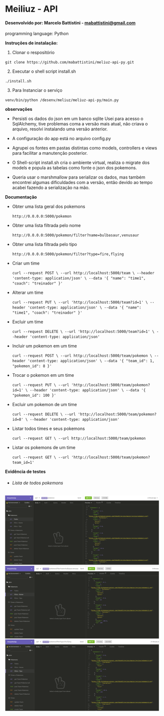 # Meiliuz - API

#### Desenvolvido por:  Marcelo Battistini - mabattistini@gmail.com

programming language: Python

**Instruções de instalação:**

1. Clonar o respositório

`git clone https://github.com/mabattistini/meliuz-api-py.git`

2. Executar o shell script install.sh

`./install.sh`

3. Para Instanciar o serviço

`venv/bin/python /desenv/meliuz/meliuz-api-py/main.py`

**observações**

- Persisti os dados do json em um banco sqlite
Usei para acesso o SqlAlchemy, tive problemas 
coma a versão mais atual, não criava o arquivo,
resolvi instalando uma versão anterior.

- A configuração do app está no arquivo config.py

- Agrupei os fontes em pastas distintas como models, controllers e views 
para facilitar a manutenção  posterior.

- O Shell-script install.sh cria o ambiente virtual, realiza o migrate dos models
e popula as tabelas como fonte o json dos pokemons.

- Queria usar o marshmallow para serializar os dados, mas também
encontrei algumas dificuldades com a versão, então devido ao tempo
acabei fazendo a serialização na mão.


**Documentação**

- Obter uma lista geral dos pokemons

    `http://0.0.0.0:5000/pokemon`

- Obter uma lista filtrada pelo nome
   
    `http://0.0.0.0:5000/pokemon/filter?name=bulbasaur,venusaur`
  
- Obter uma lista filtrada pelo tipo
    
    `http://0.0.0.0:5000/pokemon/filter?type=fire,flying`


- Criar um time 

  `curl --request POST \
    --url http://localhost:5000/team \
    --header 'content-type: application/json' \
    --data '{
      "name": "time1",
      "coach": "treinador"
  }'`

- Alterar um time
  
  `curl --request PUT \
    --url 'http://localhost:5000/team?id=1' \
    --header 'content-type: application/json' \
    --data '{
      "name": "time1",
      "coach": "treinador"
  }'`
  
- Excluir um time
  
  `curl --request DELETE \
    --url 'http://localhost:5000/team?id=1' \
    --header 'content-type: application/json'`



- Incluir um pokemon em um time

  `curl --request POST \
    --url http://localhost:5000/team/pokemon \
    --header 'content-type: application/json' \
    --data '{
      "team_id": 1,
      "pokemon_id": 8
  }'`
  

- Trocar o pokemon em um time

  `curl --request PUT \
    --url 'http://localhost:5000/team/pokemon?id=1' \
    --header 'content-type: application/json' \
    --data '{
      "pokemon_id": 100
  }'`
  
- Excluir um pokemon de um time

  `curl --request DELETE \
    --url 'http://localhost:5000/team/pokemon?id=8' \
    --header 'content-type: application/json'`
  
- Listar todos times e seus pokemons

  `curl --request GET \
    --url http://localhost:5000/team/pokemon`
  
- Listar os pokemons de um time
  
  `curl --request GET \
    --url 'http://localhost:5000/team/pokemon?team_id=1'`
  

**Evidência de testes**

- ###### Lista de todos pokemons

 ![](https://github.com/mabattistini/meliuz-api-py/blob/master/testes/pokemons/Captura%20de%20tela%20de%202021-03-18%2015-37-50.png)
 ![](https://github.com/mabattistini/meliuz-api-py/blob/master/testes/pokemons/Captura%20de%20tela%20de%202021-03-18%2015-47-06.png)
 ![](https://github.com/mabattistini/meliuz-api-py/blob/master/testes/pokemons/Captura%20de%20tela%20de%202021-03-18%2015-45-00.png)
